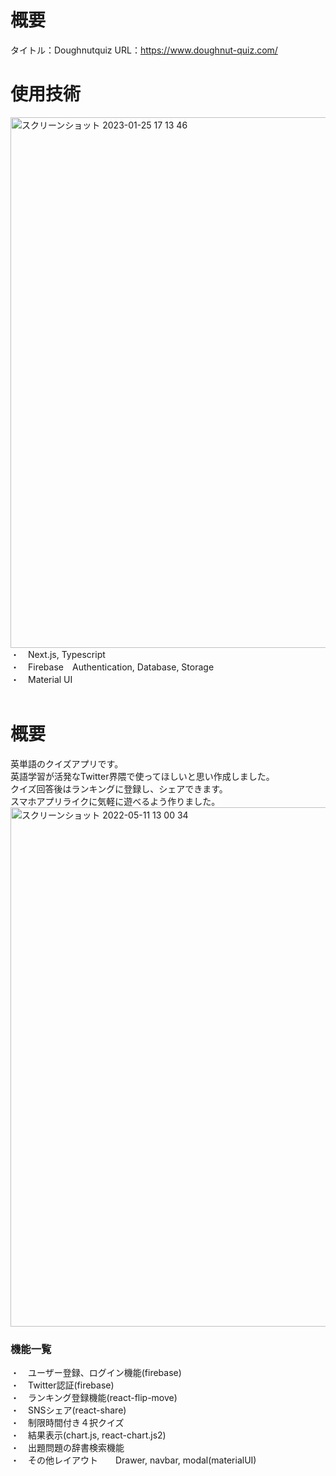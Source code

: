 <h1>概要</h1>

タイトル：Doughnutquiz
URL：https://www.doughnut-quiz.com/  


<h1>使用技術</h1>
<img width="849" alt="スクリーンショット 2023-01-25 17 13 46" src="https://user-images.githubusercontent.com/100462205/214512041-b9a5513b-077b-4af9-a0d8-4e9c47c41859.png">
・　Next.js, Typescript<br>
・　Firebase　Authentication, Database, Storage<br>
・　Material UI<br>

<br>
<h1>概要</h1>
英単語のクイズアプリです。<br>
英語学習が活発なTwitter界隈で使ってほしいと思い作成しました。<br>
クイズ回答後はランキングに登録し、シェアできます。<br>
スマホアプリライクに気軽に遊べるよう作りました。<br>

<img width="831" alt="スクリーンショット 2022-05-11 13 00 34" src="https://user-images.githubusercontent.com/100462205/167766597-10102377-7fc4-4ef1-b6f7-39f467cdd6ef.png">



<h3>機能一覧</h3>  
・　ユーザー登録、ログイン機能(firebase)<br>
・　Twitter認証(firebase)<br>
・　ランキング登録機能(react-flip-move)<br>
・　SNSシェア(react-share)<br>
・　制限時間付き４択クイズ<br>
・　結果表示(chart.js, react-chart.js2)<br>
・　出題問題の辞書検索機能<br>
・　その他レイアウト　　Drawer, navbar, modal(materialUI)<br>


